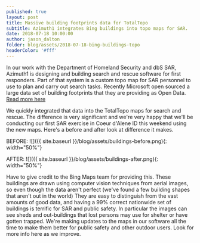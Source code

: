 ```yaml
---
published: true
layout: post
title: Massive building footprints data for TotalTopo
subtitle: Azimuth1 integrates Bing buildings into topo maps for SAR.
date: 2018-07-18 10:00:00
author: jason_dalton
folder: blog/assets/2018-07-18-bing-buildings-topo
headerColor: '#fff'
---
```


In our work with the Department of Homeland Security and dbS SAR, Azimuth1 is designing and building search and rescue software for first responders.  Part of that system is a custom topo map for SAR personnel to use to plan and carry out search tasks.  Recently Microsoft open sourced a large <!--more--> data set of building footprints that they are providing as Open Data.  [Read more here](https://blogs.bing.com/maps/2018-06/microsoft-releases-125-million-building-footprints-in-the-us-as-open-data)

We quickly integrated that data into the TotalTopo maps for search and rescue.  The difference is very significant and we're very happy that we'll be conducting our first SAR exercise in Coeur d'Alene ID this weekend using the new maps.  Here's a before and after look at difference it makes.  

BEFORE:
![]({{ site.baseurl }}/blog/assets/buildings-before.png){: width="50%"}

AFTER:
![]({{ site.baseurl }}/blog/assets/buildings-after.png){: width="50%"}

Have to give credit to the Bing Maps team for providing this.  These buildings are drawn using computer vision techniques from aerial images, so even though the data aren't perfect (we've found a few building shapes that aren't out in the world)  They are easy to distinguish from the vast amounts of good data, and having a 99% correct nationwide set of buildings is terrific for SAR and public safety.  In particular the images can see sheds and out-buildings that lost persons may use for shelter or have gotten trapped.  We're making updates to the maps in our software all the time to make them better for public safety and other outdoor users.  Look for more info here as we improve.
